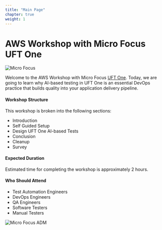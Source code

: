 ```yaml
---
title: "Main Page"
chapter: true
weight: 1
---
```


# AWS Workshop with Micro Focus UFT One

![Micro Focus](/images/main/Uft_One_Wordmark.png)

Welcome to the AWS Workshop with Micro Focus [UFT One](https://www.microfocus.com/products/uft-one/overview). Today, we are going to learn why AI-based testing in UFT One is an essential DevOps practice that builds quality into your application delivery pipeline.

#### Workshop Structure
This workshop is broken into the following sections:

* Introduction
* Self Guided Setup
* Design UFT One AI-based Tests
* Conclusion
* Cleanup
* Survey

#### Expected Duration
Estimated time for completing the workshop is approximately 2 hours.

#### Who Should Attend
* Test Automation Engineers
* DevOps Engineers
* QA Engineers
* Software Testers
* Manual Testers

![Micro Focus ADM](/images/main/adm.PNG)
